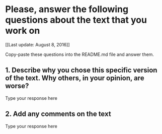 # Please, answer the following questions about the text that you work on

[[Last update: August 8, 2016]]

Copy-paste these questions into the README.md file and answer them.

## 1. Describe why you chose this specific version of the text. Why others, in your opinion, are worse?

Type your response here

## 2. Add any comments on the text

Type your response here
